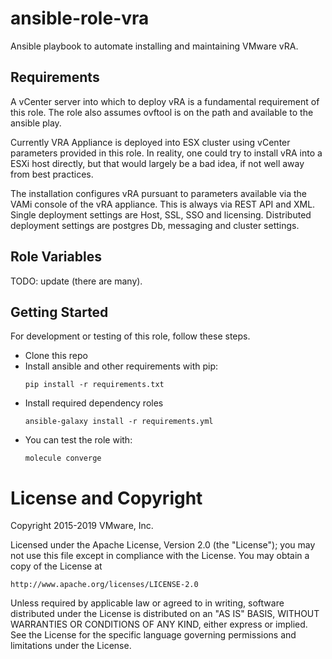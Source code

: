 # ansible-role-vra

Ansible playbook to automate installing and maintaining VMware vRA.

## Requirements

A vCenter server into which to deploy vRA is a fundamental requirement of this role.
The role also assumes ovftool is on the path and available to the ansible play.

Currently VRA Appliance is deployed into ESX cluster using vCenter parameters
provided in this role. In reality, one could try to install vRA into a ESXi host
directly, but that would largely be a bad idea, if not well away from best
practices.

The installation configures vRA pursuant to parameters available via the VAMi console
of the vRA appliance. This is always via REST API and XML. Single deployment settings
are Host, SSL, SSO and licensing. Distributed deployment settings are postgres Db,
messaging and cluster settings.

## Role Variables

TODO: update (there are many).

## Getting Started

For development or testing of this role, follow these steps.

* Clone this repo
* Install ansible and other requirements with pip:
  ```
  pip install -r requirements.txt
  ```
* Install required dependency roles
  ```
  ansible-galaxy install -r requirements.yml
  ```
* You can test the role with:
  ```
  molecule converge
  ```

# License and Copyright

Copyright 2015-2019 VMware, Inc.

Licensed under the Apache License, Version 2.0 (the "License");
you may not use this file except in compliance with the License.
You may obtain a copy of the License at

    http://www.apache.org/licenses/LICENSE-2.0

Unless required by applicable law or agreed to in writing, software
distributed under the License is distributed on an "AS IS" BASIS,
WITHOUT WARRANTIES OR CONDITIONS OF ANY KIND, either express or implied.
See the License for the specific language governing permissions and
limitations under the License.
